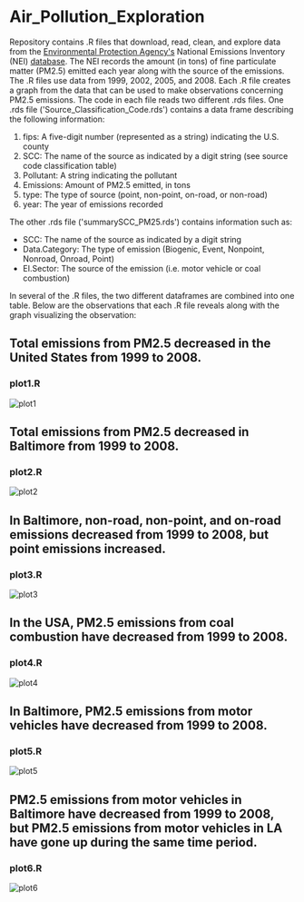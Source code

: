 # Air_Pollution_Exploration 

Repository contains .R files that download, read, clean, and explore data from the [Environmental Protection Agency's](https://www.epa.gov/) National Emissions Inventory (NEI) [database](http://www.epa.gov/ttn/chief/eiinformation.html). The NEI records the amount (in tons) of fine particulate matter (PM2.5) emitted each year along with the source of the emissions. The .R files use data from 1999, 2002, 2005, and 2008. Each .R file creates a graph from the data that can be used to make observations concerning PM2.5 emissions. The code in each file reads two different .rds files. One .rds file ('Source_Classification_Code.rds') contains a data frame describing the following information:  
1. fips: A five-digit number (represented as a string) indicating the U.S. county 
2. SCC: The name of the source as indicated by a digit string (see source code classification table) 
3. Pollutant: A string indicating the pollutant 
4. Emissions: Amount of PM2.5 emitted, in tons 
5. type: The type of source (point, non-point, on-road, or non-road) 
6. year: The year of emissions recorded  

The other .rds file ('summarySCC_PM25.rds') contains information such as:
* SCC: The name of the source as indicated by a digit string                
* Data.Category: The type of emission (Biogenic, Event, Nonpoint, Nonroad, Onroad, Point)         
* EI.Sector: The source of the emission (i.e. motor vehicle or coal combustion) 

In several of the .R files, the two different dataframes are combined into one table. 
Below are the observations that each .R file reveals along with the graph visualizing the observation:

## Total emissions from PM2.5 decreased in the United States from 1999 to 2008. 
### plot1.R 
![plot1](https://user-images.githubusercontent.com/38505196/108253426-c3f1d080-7127-11eb-8e8e-ef6e8d278954.png)

## Total emissions from PM2.5 decreased in Baltimore from 1999 to 2008.
### plot2.R
![plot2](https://user-images.githubusercontent.com/38505196/108253432-c6542a80-7127-11eb-9d5b-ec746528ba16.png)

## In Baltimore, non-road, non-point, and on-road emissions decreased from 1999 to 2008, but point emissions increased.
### plot3.R
![plot3](https://user-images.githubusercontent.com/38505196/108253446-cbb17500-7127-11eb-9cfe-3cf9967135a5.png)

## In the USA, PM2.5 emissions from coal combustion have decreased from 1999 to 2008. 
### plot4.R
![plot4](https://user-images.githubusercontent.com/38505196/108253451-cd7b3880-7127-11eb-90fe-4e404afa0c39.png)

## In Baltimore, PM2.5 emissions from motor vehicles have decreased from 1999 to 2008.
### plot5.R
![plot5](https://user-images.githubusercontent.com/38505196/108258431-fe5e6c00-712d-11eb-8bed-751a11f61d02.png)

## PM2.5 emissions from motor vehicles in Baltimore have decreased from 1999 to 2008, but PM2.5 emissions from motor vehicles in LA have gone up during the same time period.
### plot6.R
![plot6](https://user-images.githubusercontent.com/38505196/108253467-d2d88300-7127-11eb-8a31-52148ffc4c51.png)
